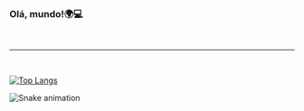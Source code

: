 ### Olá, mundo!🌍💻

<br/>
  <hr/>
  <br/>
<div/>
 
[![Top Langs](https://github-readme-stats.vercel.app/api/top-langs/?username=Jeova-1704&layout=compact&langs_count=6&theme=tokyonight)](https://github.com/Jeova-1704/github-readme-stats)

  
![Snake animation](https://github.com/USERNAME/USERNAME/blob/output/github-contribution-grid-snake.svg)

  
  

